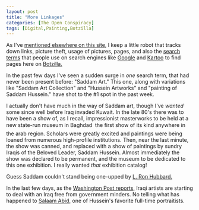 ```yaml
---
layout: post
title: "More Linkages"
categories: [The Open Conspiracy]
tags: [Digital,Painting,Botzilla]
---
```

As I've <a href="/searches.html">mentioned elsewhere on this site,</a> I keep a little robot that tracks down links, picture theft, usage of pictures, pages, and also the <a href="/searches.html">search terms</a> that people use on search engines like <a href="http://www.google.com/">Google</a> and <a href="http://www.kartoo.com/">Kartoo</a> to find pages here on <a href="/index.html">Botzilla.</a>

In the past few days I've seen a sudden surge in <i>one</i> search term, that had never been present before: "Saddam Art." This one, along with variations like "Saddam Art Collection" and "Hussein Artworks" and "painting of Saddam Hussein." have shot to the #1 spot in the past week.

I actually don't have much in the way of Saddam art, though I've <i>wanted</i> some since well before Iraq invaded Kuwait. In the late 80's there was to have been a show of, as I recall, impressionist masterworks to be held at a new state-run museum in Baghdad &#151; the first show of its kind anywhere in the arab region. Scholars were greatly excited and paintings were being loaned from numerous high-profile institutions. Then, near the last minute, the show was canned, and replaced with a show of paintings by sundry Iraqis of the Beloved Leader, Saddam Hussein. Almost immediately the show was declared to be permanent, and the museum to be dedicated to this one exhibition. I really wanted <i>that</i> exhibition catalog!

Guess Saddam couldn't stand being one-upped by <a href="http://www.writersofthefuture.com/lrh/asi/">L. Ron Hubbard.</a>

In the last few days, as the <a href="http://www.washingtonpost.com/wp-dyn/articles/A7135-2003Apr21.html">Washington Post reports,</a> Iraqi artists are starting to deal with an Iraq free from government minders. No telling what has happened to <a href="http://www.webprowire.com/summaries/311155.html">Salaam Abid,</a> one of Hussein's favorite full-time portraitists.
